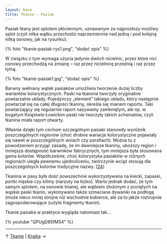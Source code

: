 ```yaml
---
layout: base
title: Tkanie – Pasiak
---
```


Pasiak tkany jest splotem płóciennym, uznawanym za najprostszy możliwy splot (czyli nitka wątku przechodzi naprzemiennie nad jedną i pod kolejną nitką osnowy, jak na rysunku).

{% foto "tkanie-pasiak-rys1.png", "dodać opis" %}

W związku z tym wymaga użycia jedynie dwóch nicielnic, przez które nici osnowy przechodzą na zmianę – raz przez nicielnicę przednią i raz przez tylną.

{% foto "tkanie-pasiak1.jpg", "dodać opis" %}

Barwny wełniany wątek pasiaków umożliwia tworzenie dużej liczby wariantów kolorystycznych. Paski na tkaninie tworzyły oryginalnie powtarzalne układy. Pojedynczy „element” takiego układu, który następnie powtarzał się na całej długości tkaniny, określa się mianem raportu. Taki powtarzający się regularnie raport nazywamy zamkniętym, ale np. w bogatym Księstwie Łowickim paski nie tworzyły takich schematów, czyli tkanina miała raport otwarty.

Właśnie dzięki tym cechom szczególnym pasiaki stanowiły wyróżnik poszczególnych regionów (choć drobne wariacje kolorystyczne pojawiały się nawet w poszczególnych wsiach czy parafiach). Można tu z powodzeniem przyjąć zasadę, że im dawniejsze tkaniny, uboższy region i mniejsza dostępność barwników fabrycznych, tym mniejsza była stosowana gama kolorów. Współcześnie, choć kolorystyka pasiaków w różnych regionach uległa pewnemu ujednoliceniu, twórczynie wciąż stosują dla poszczególnych kolorów tradycyjne nazwy. [[24][bibliografia]]

Tkanina w pasy była dość powszechnie wykorzystywana na kiecki, zapaski, portki męskie czy kilimy (narzuty na łóżko). Warto jednak dodać, że tym samym splotem, na osnowie lnianej, ale wątkiem złożonym z pociętych na wąskie paski tkanin, wykonywano także szmaciane dywaniki na podłogę (może nieco mniej strojne niż wschodnie kobierce, ale za to jakże roztropnie zagospodarowujące zużyte fragmenty tkanin).

Tkanie pasiaka w praktyce wygląda natomiast tak…

{% youtube "QPUgD85fM54" %}

---

↑ [Tkanie](/proces/tkanie/#main) | [Krajka](/proces/tkanie/krajka/#main) →

[bibliografia]: /slowniczek-i-bibliografia/#bibliografia